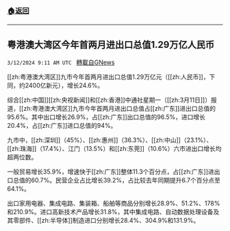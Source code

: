###  [:house:返回](README.md)
---


## 粤港澳大湾区今年首两月进出口总值1.29万亿人民币
`3/12/2024 9:11 AM UTC ` [轉載自GNews](https://gnews.org/articles/2386963)

[[zh:粤港澳大湾区]]九市今年首两月进出口总值1.29万亿元（[[zh:人民币]]，下同，约2400亿新元），增长24.6%。

综合[[zh:中国]][[zh:央视新闻]]和[[zh:香港]]中通社星期一（[[zh:3月11日]]）报道，[[zh:粤港澳大湾区]]九市今年首两月进出口总值占[[zh:广东]]进出口总值的95.6%。其中出口增长26.9%，占[[zh:广东]]出口总值的96.5%，进口增长20.4%，占[[zh:广东]]进口总值的94%。

九市中，[[zh:深圳]]（45%）、[[zh:惠州]]（36.3%）、[[zh:中山]]（23.1%）、[[zh:珠海]]（17.4%）、江门（13.5%）和[[zh:东莞]]（10.6%）六市进出口增长均超两位数。

一般贸易增长35.9%，增速快于[[zh:广东]]整体11.3个百分点，占[[zh:广东]]进出口总值的60.7%。民营企业占比增长39.2%，占比较去年同期提升6.7个百分点至64.1%。

出口家用电器、集成电路、集装箱、船舶等商品分别增长28.9%、51.2%、178%和210.9%。进口高新技术产品增长31.8%，其中集成电路、自动数据处理设备及其零部件、[[zh:半导体]]制造进口分别增长28.4%、304.9%和131.9%。
